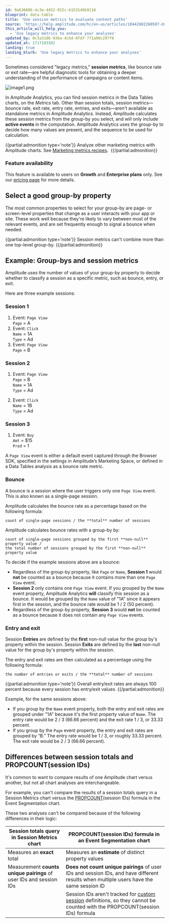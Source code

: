 ```yaml
---
id: 9a636606-4c3e-4452-915c-b153146b9116
blueprint: data-table
title: 'Use session metrics to evaluate content paths'
source: 'https://help.amplitude.com/hc/en-us/articles/10442602260507-Use-session-metrics-to-evaluate-content-paths'
this_article_will_help_you:
  - 'Use legacy metrics to enhance your analyses'
updated_by: 0c3a318b-936a-4cbd-8fdf-771a90c297f0
updated_at: 1717103382
landing: true
landing_blurb: 'Use legacy metrics to enhance your analyses'
---
```

Sometimes considered "legacy metrics," **session metrics**, like bounce rate or exit rate—are helpful diagnostic tools for obtaining a deeper understanding of the performance of campaigns or content items. 

![image1.png](/docs/output/img/data-tables/image1-png.png)

In Amplitude Analytics, you can find session metrics in the Data Tables charts, on the *Metrics* tab. Other than session totals, session metrics—bounce rate, exit rate, entry rate, entries, and exits—aren't available as standalone metrics in Amplitude Analytics. Instead, Amplitude calculates these session metrics from the group-by you select, and will only include **active events** in the computation. Amplitude Analytics uses the group-by to decide how many values are present, and the sequence to be used for calculation. 

{{partial:admonition type='note'}}
Analyze other marketing metrics with Amplitude charts. See [Marketing metrics recipes](/docs/analytics/charts/user-sessions/marketing-metrics-recipes). 
{{/partial:admonition}}

### Feature availability

This feature is available to users on **Growth** and **Enterprise plans** only. See our [pricing page](https://amplitude.com/pricing) for more details.

## Select a good group-by property

The most common properties to select for your group-by are page- or screen-level properties that change as a user interacts with your app or site. These work well because they're likely to vary between most of the relevant events, and are set frequently enough to signal a bounce when needed.

{{partial:admonition type='note'}}
 Session metrics can't combine more than one top-level group-by.
{{/partial:admonition}}

## Example: Group-bys and session metrics

Amplitude uses the number of values of your group-by property to decide whether to classify a session as a specific metric, such as bounce, entry, or exit.

Here are three example sessions:

### Session 1

1. Event: `Page View`  
	`Page` = A
2. Event: `Click`  
	`Name` = 1A  
	`Type` = Ad
3. Event: `Page View`  
	`Page` = B

### Session 2

1. Event: `Page View`  
	`Page` = B  
	`Name` = 1A  
	`Type` = Ad

2. Event: `Click`  
	`Name` = 1B  
	`Type` = Ad

### Session 3

1. Event: `Buy`  
	`Amt` = $15  
	`Prod` = 1

A `Page View` event is either a default event captured through the Browser SDK, specified in the settings in Amplitude’s Marketing Space, or defined in a Data Tables analysis as a bounce rate metric.

### Bounce

A bounce is a session where the user triggers only one `Page View` event. This is also known as a single-page session. 

Amplitude calculates the bounce rate as a percentage based on the following formula: 

```
count of single-page sessions / the **total** number of sessions
```

Amplitude calculates bounce rates with a group-by by:

```
count of single-page sessions grouped by the first **non-null** property value /   
the total number of sessions grouped by the first **non-null** property value
```

To decide if the example sessions above are a bounce:

* Regardless of the group-by property, like `Page` or `Name`, **Session 1** would **not** be counted as a bounce because it contains more than one `Page View` event.
* **Session 2** only contains one `Page View` event. If you grouped by the `Name` event property, Amplitude Analytics **will** classify this session as a bounce. It would be grouped by the `Name` value of "1A" since it appears first in the session, and the bounce rate would be 1 / 2 (50 percent).
* Regardless of the group-by property, **Session 3** would **not** be counted as a bounce because it does not contain any `Page View` events.

### Entry and exit

Session **Entries** are defined by the **first** non-null value for the group by's property within the session. Session **Exits** are defined by the **last** non-null value for the group by's property within the session.

The entry and exit rates are then calculated as a percentage using the following formula:

```
the number of entries or exits / the **total** number of sessions
```

{{partial:admonition type='note'}}
 Overall entry/exit rates are always 100 percent because every session has entry/exit values.
{{/partial:admonition}}

Example, for the same sessions above:

* If you group by the `Name` event property, both the entry and exit rates are grouped under "1A" because it's the first property value of `Name`. The entry rate would be 2 / 3 (66.66 percent) and the exit rate 1 / 3, or 33.33 percent.
* If you group by the `Page` event property, the entry and exit rates are grouped by “B.” The entry rate would be 1 / 3, or roughly 33.33 percent. The exit rate would be 2 / 3 (66.66 percent).

## Differences between session totals and PROPCOUNT(session IDs)

It's common to want to compare results of one Amplitude chart versus another, but not all chart analyses are interchangeable.

For example, you can't compare the results of a session totals query in a Session Metrics chart versus the [PROPCOUNT](/docs/analytics/charts/event-segmentation/event-segmentation-custom-formulas)(session IDs) formula in the Event Segmentation chart.

These two analyses can't be compared because of the following differences in their logic:

| Session totals query in Session Metrics chart                 | PROPCOUNT(session IDs) formula in an Event Segmentation chart                                                                                                                                                                                                                                                                                            |
| ------------------------------------------------------------------ | ------------------------------------------------------------------------------------------------------------------------------------------------------------------------------------------------------------------------------------------------------------------------------------------------------------------------------------------------------------------ |
| Measures an **exact** total                                        | Measures an **estimate** of distinct property values                                                                                                                                                                                                                                                                                                             |
| Measurement **counts unique pairings** of user IDs and session IDs | **Does not count unique pairings** of user IDs and session IDs, and have different results when multiple users have the same session ID                                                                                                                                                                                                                       |
|                                                                    | Session IDs aren't tracked for [custom session](/docs/data/sources/instrument-track-sessions#custom-session-property) definitions, so they cannot be counted with the PROPCOUNT(session IDs) formula |